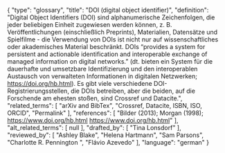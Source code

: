 {
    "type": "glossary",
    "title": "DOI (digital object identifier)",
    "definition": "Digital Object Identifiers (DOI) sind alphanumerische Zeichenfolgen, die jeder beliebigen Einheit zugewiesen werden können, z. B. Veröffentlichungen (einschließlich Preprints), Materialien, Datensätze und Spielfilme - die Verwendung von DOIs ist nicht nur auf wissenschaftliches oder akademisches Material beschränkt. DOIs “provides a system for persistent and actionable identification and interoperable exchange of managed information on digital networks.” (dt. bieten ein System für die dauerhafte und umsetzbare Identifizierung und den interoperablen Austausch von verwalteten Informationen in digitalen Netzwerken; https://doi.org/hb.html). Es gibt viele verschiedene DOI-Registrierungsstellen, die DOIs betreiben, aber die beiden, auf die Forschende am ehesten stoßen, sind Crossref und Datacite.",
    "related_terms": [
        "arXiv and BibTex",
        "Crossref, Datacite, ISBN, ISO, ORCID",
        "Permalink"
    ],
    "references": [
        "Bilder (2013); Morgan (1998);  https://www.doi.org/hb.html https://www.doi.org/hb.html"
    ],
    "alt_related_terms": [
        null
    ],
    "drafted_by": [
        "Tina Lonsdorf"
    ],
    "reviewed_by": [
        "Ashley Blake",
        "Helena Hartmann",
        "Sam Parsons",
        "Charlotte R. Pennington ",
        "Flávio Azevedo"
    ],
    "language": "german"
}
